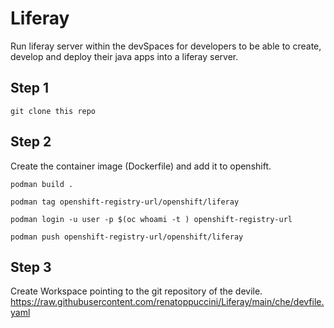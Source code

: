 # Liferay
Run liferay server within the devSpaces for developers to be able to create, develop and deploy their java apps into a liferay server.

## Step 1
`git clone this repo`

## Step 2
Create the container image (Dockerfile) and add it to openshift.

`podman build .`

`podman tag openshift-registry-url/openshift/liferay`

`podman login -u user -p $(oc whoami -t ) openshift-registry-url`

`podman push openshift-registry-url/openshift/liferay`

## Step 3
Create Workspace pointing to the git repository of the devile.
https://raw.githubusercontent.com/renatoppuccini/Liferay/main/che/devfile.yaml

